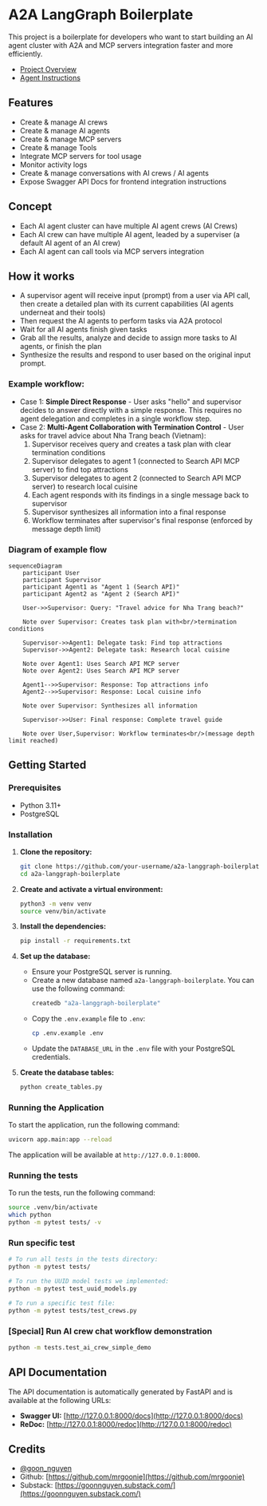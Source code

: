 # A2A LangGraph Boilerplate

This project is a boilerplate for developers who want to start building an AI agent cluster with A2A and MCP servers integration faster and more efficiently.

- [Project Overview](PROJECT_OVERVIEW.md)
- [Agent Instructions](AGENT_INSTRUCTIONS.md)

## Features

*   Create & manage AI crews
*   Create & manage AI agents
*   Create & manage MCP servers
*   Create & manage Tools
*   Integrate MCP servers for tool usage
*   Monitor activity logs
*   Create & manage conversations with AI crews / AI agents
*   Expose Swagger API Docs for frontend integration instructions

## Concept
* Each AI agent cluster can have multiple AI agent crews (AI Crews)
* Each AI crew can have multiple AI agent, leaded by a superviser (a default AI agent of an AI crew)
* Each AI agent can call tools via MCP servers integration

## How it works
* A supervisor agent will receive input (prompt) from a user via API call, then create a detailed plan with its current capabilities (AI agents underneat and their tools)
* Then request the AI agents to perform tasks via A2A protocol
* Wait for all AI agents finish given tasks
* Grab all the results, analyze and decide to assign more tasks to AI agents, or finish the plan
* Synthesize the results and respond to user based on the original input prompt.

### Example workflow:
* Case 1: **Simple Direct Response** - User asks "hello" and supervisor decides to answer directly with a simple response. This requires no agent delegation and completes in a single workflow step.
* Case 2: **Multi-Agent Collaboration with Termination Control** - User asks for travel advice about Nha Trang beach (Vietnam):
  1. Supervisor receives query and creates a task plan with clear termination conditions
  2. Supervisor delegates to agent 1 (connected to Search API MCP server) to find top attractions
  3. Supervisor delegates to agent 2 (connected to Search API MCP server) to research local cuisine
  4. Each agent responds with its findings in a single message back to supervisor
  5. Supervisor synthesizes all information into a final response
  6. Workflow terminates after supervisor's final response (enforced by message depth limit)

### Diagram of example flow

```mermaid
sequenceDiagram
    participant User
    participant Supervisor
    participant Agent1 as "Agent 1 (Search API)"
    participant Agent2 as "Agent 2 (Search API)"
    
    User->>Supervisor: Query: "Travel advice for Nha Trang beach?"
    
    Note over Supervisor: Creates task plan with<br/>termination conditions
    
    Supervisor->>Agent1: Delegate task: Find top attractions
    Supervisor->>Agent2: Delegate task: Research local cuisine
    
    Note over Agent1: Uses Search API MCP server
    Note over Agent2: Uses Search API MCP server
    
    Agent1-->>Supervisor: Response: Top attractions info
    Agent2-->>Supervisor: Response: Local cuisine info
    
    Note over Supervisor: Synthesizes all information
    
    Supervisor->>User: Final response: Complete travel guide
    
    Note over User,Supervisor: Workflow terminates<br/>(message depth limit reached)
```

## Getting Started

### Prerequisites

*   Python 3.11+
*   PostgreSQL

### Installation

1.  **Clone the repository:**
    ```bash
    git clone https://github.com/your-username/a2a-langgraph-boilerplate.git
    cd a2a-langgraph-boilerplate
    ```

2.  **Create and activate a virtual environment:**
    ```bash
    python3 -m venv venv
    source venv/bin/activate
    ```

3.  **Install the dependencies:**
    ```bash
    pip install -r requirements.txt
    ```

4.  **Set up the database:**
    *   Ensure your PostgreSQL server is running.
    *   Create a new database named `a2a-langgraph-boilerplate`. You can use the following command:
        ```bash
        createdb "a2a-langgraph-boilerplate"
        ```
    *   Copy the `.env.example` file to `.env`:
        ```bash
        cp .env.example .env
        ```
    *   Update the `DATABASE_URL` in the `.env` file with your PostgreSQL credentials.

5.  **Create the database tables:**
    ```bash
    python create_tables.py
    ```

### Running the Application

To start the application, run the following command:

```bash
uvicorn app.main:app --reload
```

The application will be available at `http://127.0.0.1:8000`.

### Running the tests

To run the tests, run the following command:

```bash
source .venv/bin/activate
which python
python -m pytest tests/ -v
```

### Run specific test

```bash
# To run all tests in the tests directory:
python -m pytest tests/

# To run the UUID model tests we implemented:
python -m pytest test_uuid_models.py

# To run a specific test file:
python -m pytest tests/test_crews.py
```

### [Special] Run AI crew chat workflow demonstration

```bash
python -m tests.test_ai_crew_simple_demo
```

## API Documentation

The API documentation is automatically generated by FastAPI and is available at the following URLs:

*   **Swagger UI:** [http://127.0.0.1:8000/docs](http://127.0.0.1:8000/docs)
*   **ReDoc:** [http://127.0.0.1:8000/redoc](http://127.0.0.1:8000/redoc)

## Credits

*   [@goon_nguyen](https://x.com/goon_nguyen)
*   Github: [https://github.com/mrgoonie](https://github.com/mrgoonie)
*   Substack: [https://goonnguyen.substack.com/](https://goonnguyen.substack.com/)
